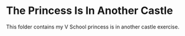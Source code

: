 # The Princess Is In Another Castle

This folder contains my V School princess is in another castle exercise.